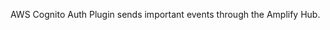 AWS Cognito Auth Plugin sends important events through the Amplify Hub.

<inline-fragment platform="ios" src="~/lib/auth/fragments/ios/hubEvents/10_listen_events.md"></inline-fragment>
